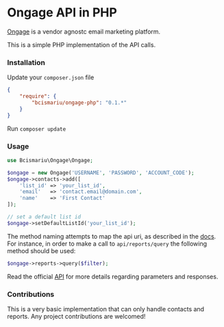 # Ongage API in PHP

[Ongage](https://www.ongage.com) is a vendor agnostc email marketing platform.

This is a simple PHP implementation of the API calls.

### Installation
Update your `composer.json` file
```json
{
    "require": {
        "bcismariu/ongage-php": "0.1.*"
    }
}
```
Run `composer update`

### Usage
```php
use Bcismariu\Ongage\Ongage;

$ongage = new Ongage('USERNAME', 'PASSWORD', 'ACCOUNT_CODE');
$ongage->contacts->add([
    'list_id' => 'your_list_id',
    'email'   => 'contact.email@domain.com',
    'name'    => 'First Contact'
]);

// set a default list id
$ongage->setDefaultListId('your_list_id');
```
The method naming attempts to map the api uri, as described in the [docs](http://apidocs.ongage.net/index.html).
For instance, in order to make a call to `api/reports/query` the following method should be used:
```php
$ongage->reports->query($filter);
```

Read the official [API](https://ongage.atlassian.net/wiki/display/HELP/API) for more details regarding parameters and responses.

### Contributions

This is a very basic implementation that can only handle contacts and reports. Any project contributions are welcomed!

